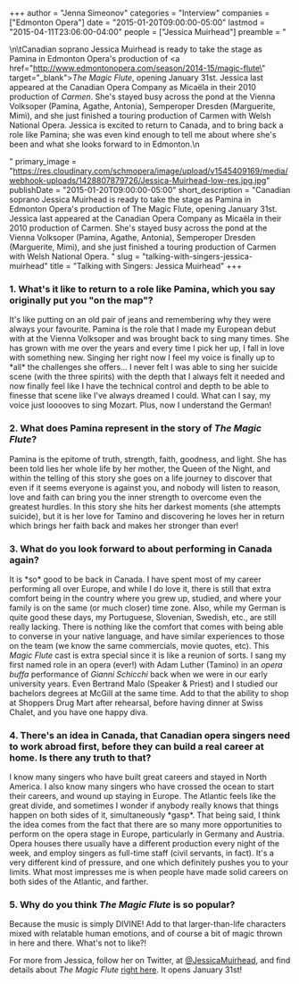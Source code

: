+++
author = "Jenna Simeonov"
categories = "Interview"
companies = ["Edmonton Opera"]
date = "2015-01-20T09:00:00-05:00"
lastmod = "2015-04-11T23:06:00-04:00"
people = ["Jessica Muirhead"]
preamble = "<p>\n\tCanadian soprano Jessica Muirhead is ready to take the stage as Pamina in Edmonton Opera's production of<em> </em><a href=\"http://www.edmontonopera.com/season/2014-15/magic-flute\" target=\"_blank\"><em>The Magic Flute</em></a>, opening January 31st. Jessica last appeared at the Canadian Opera Company as Micaëla in their 2010 production of <em>Carmen</em>. She's stayed busy across the pond at the Vienna Volksoper (Pamina, Agathe, Antonia), Semperoper Dresden (Marguerite, Mimì), and she just finished a touring production of Carmen with Welsh National Opera. Jessica is excited to return to Canada, and to bring back a role like Pamina; she was even kind enough to tell me about where she's been and what she looks forward to in Edmonton.\n</p>"
primary_image = "https://res.cloudinary.com/schmopera/image/upload/v1545409169/media/webhook-uploads/1428807879726/Jessica-Muirhead-low-res.jpg.jpg"
publishDate = "2015-01-20T09:00:00-05:00"
short_description = "Canadian soprano Jessica Muirhead is ready to take the stage as Pamina in Edmonton Opera&#039;s production of The Magic Flute, opening January 31st. Jessica last appeared at the Canadian Opera Company as Micaëla in their 2010 production of Carmen. She&#039;s stayed busy across the pond at the Vienna Volksoper (Pamina, Agathe, Antonia), Semperoper Dresden (Marguerite, Mimì), and she just finished a touring production of Carmen with Welsh National Opera. "
slug = "talking-with-singers-jessica-muirhead"
title = "Talking with Singers: Jessica Muirhead"
+++

<h3>1. What's it like to return to a role like Pamina, which you say originally put you "on the map"?<br>
</h3>
<p>
	It's like putting on an old pair of jeans and remembering why they were always your favourite. Pamina is the role that I made my European debut with at the Vienna Volksoper and was brought back to sing many times. She has grown with me over the years and every time I pick her up, I fall in love with something new. Singing her right now I feel my voice is finally up to *all* the challenges she offers... I never felt I was able to sing her suicide scene (with the three spirits) with the depth that I always felt it needed and now finally feel like I have the technical control and depth to be able to finesse that scene like I've always dreamed I could. What can I say, my voice just looooves to sing Mozart. Plus, now I understand the German!
</p>
<h3>2. What does Pamina represent in the story of <em>The Magic Flute</em>?</h3>
<p>
	Pamina is the epitome of truth, strength, faith, goodness, and light. She has been told lies her whole life by her mother, the Queen of the Night, and within the telling of this story she goes on a life journey to discover that even if it seems everyone is against you, and nobody will listen to reason, love and faith can bring you the inner strength to overcome even the greatest hurdles. In this story she hits her darkest moments (she attempts suicide), but it is her love for Tamino and discovering he loves her in return which brings her faith back and makes her stronger than ever!
</p>
<h3>3. What do you look forward to about performing in Canada again?</h3>
<p>
	It is *so* good to be back in Canada. I have spent most of my career performing all over Europe, and while I do love it, there is still that extra comfort being in the country where you grew up, studied, and where your family is on the same (or much closer) time zone. Also, while my German is quite good these days, my Portuguese, Slovenian, Swedish, etc., are still really lacking. There is nothing like the comfort that comes with being able to converse in your native language, and have similar experiences to those on the team (we know the same commercials, movie quotes, etc). This <em>Magic Flute</em> cast is extra special since it is like a reunion of sorts. I sang my first named role in an opera (ever!) with Adam Luther (Tamino) in an <em>opera buffa</em> performance of <em>Gianni Schicchi</em> back when we were in our early university years. Even Bertrand Malo (Speaker &amp; Priest) and I studied our bachelors degrees at McGill at the same time. Add to that the ability to shop at Shoppers Drug Mart after rehearsal, before having dinner at Swiss Chalet, and you have one happy diva.
</p>
<h3>4. There's an idea in Canada, that Canadian opera singers need to work abroad first, before they can build a real career at home. Is there any truth to that?</h3>
<p>
	I know many singers who have built great careers and stayed in North America. I also know many singers who have crossed the ocean to start their careers, and wound up staying in Europe. The Atlantic feels like the great divide, and sometimes I wonder if anybody really knows that things happen on both sides of it, simultaneously *gasp*. That being said, I think the idea comes from the fact that there are so many more opportunities to perform on the opera stage in Europe, particularly in Germany and Austria. Opera houses there usually have a different production every night of the week, and employ singers as full-time staff (civil servants, in fact). It's a very different kind of pressure, and one which definitely pushes you to your limits. What most impresses me is when people have made solid careers on both sides of the Atlantic, and farther.
</p>
<h3>5. Why do you think <em>The Magic Flute</em> is so popular?</h3>
<p>
	Because the music is simply DIVINE! Add to that larger-than-life characters mixed with relatable human emotions, and of course a bit of magic thrown in here and there. What's not to like?!
</p>
<p class="intro">
	For more from Jessica, follow her on Twitter, at <a href="https://twitter.com/jessicamuirhead" target="_blank">@JessicaMuirhead</a>, and find details about <i>The Magic Flute</i> <a href="http://www.edmontonopera.com/season/2014-15/magic-flute" target="_blank">right here</a>. It opens January 31st!
</p>
